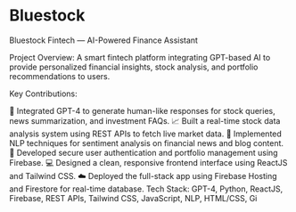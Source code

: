 # Bluestock


Bluestock Fintech — AI-Powered Finance Assistant


Project Overview:
A smart fintech platform integrating GPT-based AI to provide personalized financial insights, stock analysis, and portfolio recommendations to users.

Key Contributions:

🧠 Integrated GPT-4 to generate human-like responses for stock queries, news summarization, and investment FAQs.
📈 Built a real-time stock data analysis system using REST APIs to fetch live market data.
🧪 Implemented NLP techniques for sentiment analysis on financial news and blog content.
🔐 Developed secure user authentication and portfolio management using Firebase.
💻 Designed a clean, responsive frontend interface using ReactJS and Tailwind CSS.
☁️ Deployed the full-stack app using Firebase Hosting and Firestore for real-time database.
Tech Stack:
GPT-4, Python, ReactJS, Firebase, REST APIs, Tailwind CSS, JavaScript, NLP, HTML/CSS, Gi
